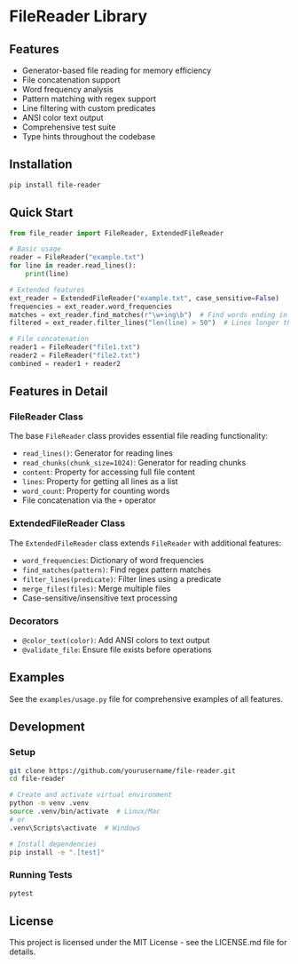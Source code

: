 # FileReader Library

## Features
- Generator-based file reading for memory efficiency
- File concatenation support
- Word frequency analysis
- Pattern matching with regex support
- Line filtering with custom predicates
- ANSI color text output
- Comprehensive test suite
- Type hints throughout the codebase

## Installation
```bash
pip install file-reader
```

## Quick Start
```python
from file_reader import FileReader, ExtendedFileReader

# Basic usage
reader = FileReader("example.txt")
for line in reader.read_lines():
    print(line)

# Extended features
ext_reader = ExtendedFileReader("example.txt", case_sensitive=False)
frequencies = ext_reader.word_frequencies
matches = ext_reader.find_matches(r"\w+ing\b")  # Find words ending in 'ing'
filtered = ext_reader.filter_lines("len(line) > 50")  # Lines longer than 50 chars

# File concatenation
reader1 = FileReader("file1.txt")
reader2 = FileReader("file2.txt")
combined = reader1 + reader2
```

## Features in Detail
### FileReader Class
The base `FileReader` class provides essential file reading functionality:

- `read_lines()`: Generator for reading lines
- `read_chunks(chunk_size=1024)`: Generator for reading chunks
- `content`: Property for accessing full file content
- `lines`: Property for getting all lines as a list
- `word_count`: Property for counting words
- File concatenation via the `+` operator

### ExtendedFileReader Class
The `ExtendedFileReader` class extends `FileReader` with additional features:

- `word_frequencies`: Dictionary of word frequencies
- `find_matches(pattern)`: Find regex pattern matches
- `filter_lines(predicate)`: Filter lines using a predicate
- `merge_files(files)`: Merge multiple files
- Case-sensitive/insensitive text processing

### Decorators
- `@color_text(color)`: Add ANSI colors to text output
- `@validate_file`: Ensure file exists before operations

## Examples
See the `examples/usage.py` file for comprehensive examples of all features.

## Development
### Setup
```bash
git clone https://github.com/yourusername/file-reader.git
cd file-reader

# Create and activate virtual environment
python -m venv .venv
source .venv/bin/activate  # Linux/Mac
# or
.venv\Scripts\activate  # Windows

# Install dependencies
pip install -e ".[test]"
```

### Running Tests
```bash
pytest
```

## License
This project is licensed under the MIT License - see the LICENSE.md file for details.

